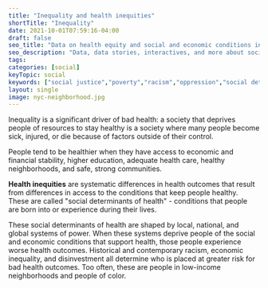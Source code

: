 ```yaml
---
title: "Inequality and health inequities"
shortTitle: "Inequality"
date: 2021-10-01T07:59:16-04:00
draft: false
seo_title: "Data on health equity and social and economic conditions in NYC"
seo_description: "Data, data stories, interactives, and more about social and economic determinants of health."
tags: 
categories: [social]
keyTopic: social
keywords: ["social justice","poverty","racism","oppression","social determinants","public health","social determinants of health","inequality","health equity","justice","injustice"]
layout: single
image: nyc-neighborhood.jpg
---
```


Inequality is a significant driver of bad health: a society that deprives people of resources to stay healthy is a society where many people become sick, injured, or die because of factors outside of their control.

People tend to be healthier when they have access to economic and financial stability, higher education, adequate health care, healthy neighborhoods, and safe, strong communities. 

**Health inequities** are systematic differences in health outcomes that result from differences in access to the conditions that keep people healthy. These are called "social determinants of health" - conditions that people are born into or experience during their lives. 

These social determinants of health are shaped by local, national, and global systems of power. When these systems deprive people of the social and economic conditions that support health, those people experience worse health outcomes. Historical and contemporary racism, economic inequality, and disinvestment all determine who is placed at greater risk for bad health outcomes. Too often, these are people in low-income neighborhoods and people of color. 

